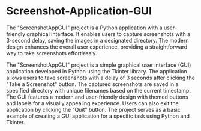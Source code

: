 # Screenshot-Application-GUI
The "ScreenshotAppGUI" project is a Python application with a user-friendly graphical interface. It enables users to capture screenshots with a 3-second delay, saving the images in a designated directory. The modern design enhances the overall user experience, providing a straightforward way to take screenshots effortlessly.

The "ScreenshotAppGUI" project is a simple graphical user interface (GUI) application developed in Python using the Tkinter library. The application allows users to take screenshots with a delay of 3 seconds after clicking the "Take a Screenshot" button. The captured screenshots are saved in a specified directory with unique filenames based on the current timestamp. The GUI features a modern and user-friendly design with themed buttons and labels for a visually appealing experience. Users can also exit the application by clicking the "Quit" button. The project serves as a basic example of creating a GUI application for a specific task using Python and Tkinter.
